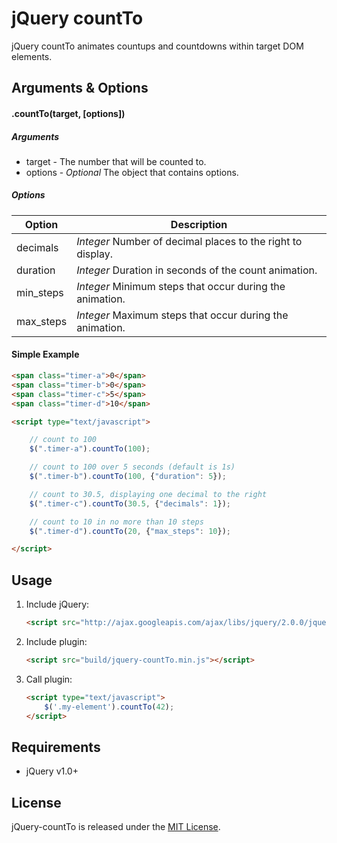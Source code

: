# jQuery countTo

jQuery countTo animates countups and countdowns within target DOM elements. 

## Arguments & Options

#### .countTo(target, [options])

##### Arguments

- target - The number that will be counted to.
- options - *Optional* The object that contains options.

##### Options

| Option | Description |
| ----- | ----- |
| decimals | *Integer* Number of decimal places to the right to display. |
| duration | *Integer* Duration in seconds of the count animation. |
| min_steps | *Integer* Minimum steps that occur during the animation. |
| max_steps | *Integer* Maximum steps that occur during the animation. |

#### Simple Example
```html
<span class="timer-a">0</span>
<span class="timer-b">0</span>
<span class="timer-c">5</span>
<span class="timer-d">10</span>

<script type="text/javascript">

    // count to 100
    $(".timer-a").countTo(100);

    // count to 100 over 5 seconds (default is 1s)
    $(".timer-b").countTo(100, {"duration": 5});

    // count to 30.5, displaying one decimal to the right
    $(".timer-c").countTo(30.5, {"decimals": 1});

    // count to 10 in no more than 10 steps
    $(".timer-d").countTo(20, {"max_steps": 10});

</script>
```

## Usage

1. Include jQuery:
    ```html
    <script src="http://ajax.googleapis.com/ajax/libs/jquery/2.0.0/jquery.min.js"></script>
    ```

2. Include plugin:
    ```html
    <script src="build/jquery-countTo.min.js"></script>
    ```

3. Call plugin:
    ```html
    <script type="text/javascript">
        $('.my-element').countTo(42);
    </script>
    ```

## Requirements
- jQuery v1.0+

## License
jQuery-countTo is released under the [MIT License](http://www.opensource.org/licenses/MIT).
